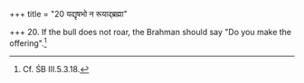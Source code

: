 +++
title = "20 यद्यृषभो न रूयाद्ब्रह्मा"

+++
20. If the bull does not roar, the Brahman should say "Do you make the offering".[^1]   


[^1]: Cf. ŚB III.5.3.18.
